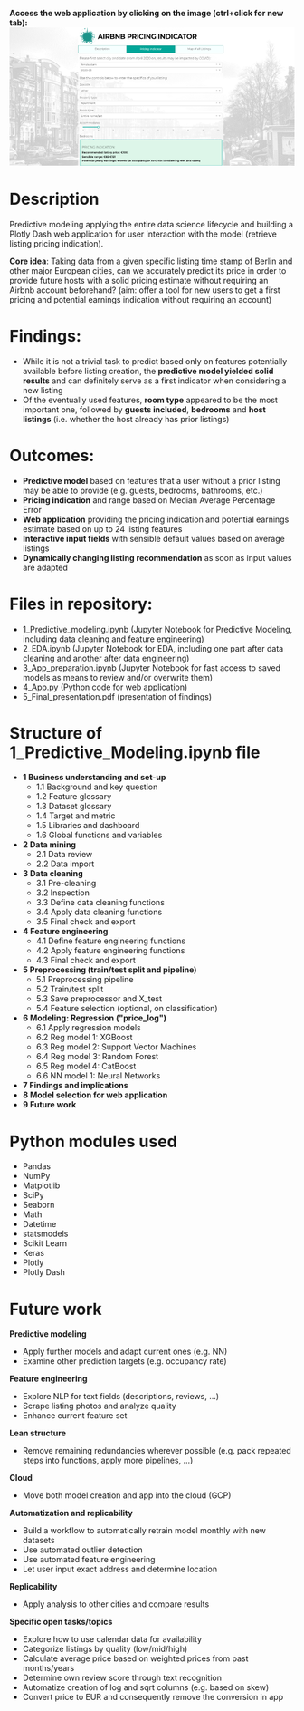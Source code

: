 **Access the web application by clicking on the image (ctrl+click for new tab):**  
[![title](assets/title.png)](https://listing-price-indicator.herokuapp.com/)

# Description
Predictive modeling applying the entire data science lifecycle and building a Plotly Dash web application for user interaction with the model (retrieve listing pricing indication).

**Core idea**: Taking data from a given specific listing time stamp of Berlin and other major European cities, can we accurately predict its price in order to provide future hosts with a solid pricing estimate without requiring an Airbnb account beforehand? (aim: offer a tool for new users to get a first pricing and potential earnings indication without requiring an account)

# Findings:
- While it is not a trivial task to predict based only on features potentially available before listing creation, the **predictive model yielded solid results** and can definitely serve as a first indicator when considering a new listing
- Of the eventually used features, **room type** appeared to be the most important one, followed by **guests included**, **bedrooms** and **host listings** (i.e. whether the host already has prior listings)

# Outcomes:
- **Predictive model** based on features that a user without a prior listing may be able to provide (e.g. guests, bedrooms, bathrooms, etc.)
- **Pricing indication** and range based on Median Average Percentage Error
- **Web application** providing the pricing indication and potential earnings estimate based on up to 24 listing features 
- **Interactive input fields** with sensible default values based on average listings
- **Dynamically changing listing recommendation** as soon as input values are adapted

# Files in repository:
- 1_Predictive_modeling.ipynb (Jupyter Notebook for Predictive Modeling, including data cleaning and feature engineering)
- 2_EDA.ipynb (Jupyter Notebook for EDA, including one part after data cleaning and another after data engineering)
- 3_App_preparation.ipynb (Jupyter Notebook for fast access to saved models as means to review and/or overwrite them)
- 4_App.py (Python code for web application)
- 5_Final_presentation.pdf (presentation of findings)

# Structure of 1_Predictive_Modeling.ipynb file
- **1 Business understanding and set-up**
  - 1.1 Background and key question
  - 1.2 Feature glossary
  - 1.3 Dataset glossary
  - 1.4 Target and metric
  - 1.5 Libraries and dashboard
  - 1.6 Global functions and variables
- **2 Data mining**
  - 2.1 Data review
  - 2.2 Data import
- **3 Data cleaning**
  - 3.1 Pre-cleaning
  - 3.2 Inspection
  - 3.3 Define data cleaning functions
  - 3.4 Apply data cleaning functions
  - 3.5 Final check and export
- **4 Feature engineering**
  - 4.1 Define feature engineering functions
  - 4.2 Apply feature engineering functions
  - 4.3 Final check and export
- **5 Preprocessing (train/test split and pipeline)**
  - 5.1 Preprocessing pipeline
  - 5.2 Train/test split
  - 5.3 Save preprocessor and X_test
  - 5.4 Feature selection (optional, on classification)
- **6 Modeling: Regression ("price_log")**
  - 6.1 Apply regression models
  - 6.2 Reg model 1: XGBoost
  - 6.3 Reg model 2: Support Vector Machines
  - 6.4 Reg model 3: Random Forest
  - 6.5 Reg model 4: CatBoost
  - 6.6 NN model 1: Neural Networks
- **7 Findings and implications**
- **8 Model selection for web application**
- **9 Future work**

# Python modules used
- Pandas
- NumPy
- Matplotlib
- SciPy
- Seaborn
- Math
- Datetime
- statsmodels
- Scikit Learn
- Keras
- Plotly
- Plotly Dash

# Future work
**Predictive modeling**
- Apply further models and adapt current ones (e.g. NN)
- Examine other prediction targets (e.g. occupancy rate)

**Feature engineering**
- Explore NLP for text fields (descriptions, reviews, ...)
- Scrape listing photos and analyze quality
- Enhance current feature set

**Lean structure**
- Remove remaining redundancies wherever possible (e.g. pack repeated steps into functions, apply more pipelines, ...)

**Cloud**
- Move both model creation and app into the cloud (GCP)

**Automatization and replicability**
- Build a workflow to automatically retrain model monthly with new datasets
- Use automated outlier detection
- Use automated feature engineering
- Let user input exact address and determine location

**Replicability**
- Apply analysis to other cities and compare results

**Specific open tasks/topics**
- Explore how to use calendar data for availability
- Categorize listings by quality (low/mid/high)
- Calculate average price based on weighted prices from past months/years
- Determine own review score through text recognition
- Automatize creation of log and sqrt columns (e.g. based on skew)
- Convert price to EUR and consequently remove the conversion in app
